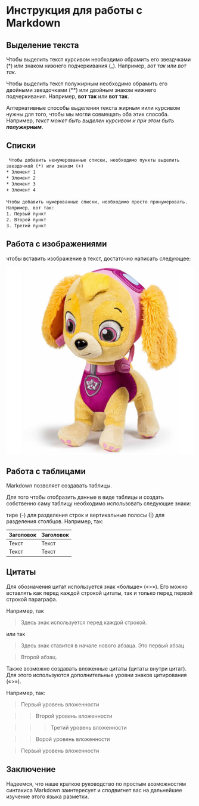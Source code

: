  # Инструкция для работы с Markdown

 ## Выделение текста
 Чтобы выделить текст курсивом необходимо обрамить его звездчками (*)  или знаком нижнего подчеркивания (_).  Например, *вот так* или _вот так_.

 Чтобы выделить текст полужирным необходимо обрамить его двойными звездочками (**) или двойным знаком нижнего подчеркивания.  Например, **вот так** или __вот так__.

 Алтернативные способы выделения текста жирным иили курсивом нужны для того, чтобы мы могли совмещать оба этих способа. Например, _текст может быть выделен курсивом и при этом быть **полужирным**_.

 ## Списки
 
     Чтобы добавить ненумерованные списки, необходимо пункты выделить звездочкой (*) или знаком (+)
    * Элемент 1
    * Элемент 2
    * Элемент 3
    + Элемент 4

    Чтобы добавить нумерованные списки, необходимо просто пронумеровать.
    Например, вот так:
    1. Первый пункт
    2. Второй пункт
    3. Третий пункт

 ## Работа с изображениями
 чтобы вставить изображение в текст, достаточно написать следующее:

 ![Привет, это Sky](sky.jpeg)
 

 ## Работа с таблицами

 Markdown позволяет создавать таблицы.

 Для того чтобы отобразить данные в виде таблицы и создать собственно саму таблицу необходимо использовать следующие знаки:

 тире (-) для разделения строк и вертикальные полосы (|) для разделения столбцов.
 Например, так:

| Заголовок| Заголовок|
| ------- | -------- |
| Текст   | Текст    |
| Текст   | Текст    |

 ## Цитаты

 Для обозначения цитат используется знак «больше» («>»). Его можно вставлять как перед каждой строкой цитаты, так и только перед первой строкой параграфа. 

 Например, так

>Здесь знак используется
>перед каждой строкой.

или так

>Здесь знак ставится в начале нового абзаца.
 Это первый абзац

>Второй абзац.

Также возможно создавать вложенные цитаты (цитаты внутри цитат). Для этого используются дополнительные уровни знаков цитирования («>»).

Например, так:

> Первый уровень вложенности

>> Второй уровень вложенности

>>> Третий уровень вложенности

>> Ворой уровень вложенности

> Первый уровень вложенности


 ## Заключение 

 Надеемся, что наше краткое руководство по простым возможностям синтакиса Markdown заинтересует и сподвигнет вас на дальнейшее изучение этого языка разметки.
